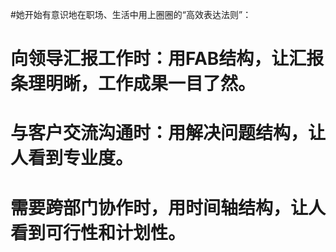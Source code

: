 #她开始有意识地在职场、生活中用上圈圈的“高效表达法则”：
#  
#   向领导汇报工作时：用FAB结构，让汇报条理明晰，工作成果一目了然。
#  
#   与客户交流沟通时：用解决问题结构，让人看到专业度。
#  
#   需要跨部门协作时，用时间轴结构，让人看到可行性和计划性。
#
#
#
#
#
#
#
#
